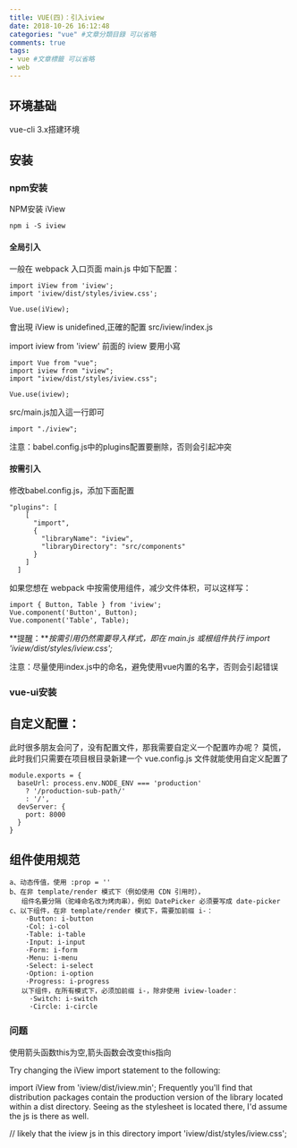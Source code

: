 ```yaml
---
title: VUE(四)：引入iview
date: 2018-10-26 16:12:48
categories: "vue" #文章分類目錄 可以省略
comments: true
tags:
- vue #文章標籤 可以省略
- web
---
```


## 环境基础
vue-cli 3.x搭建环境
## 安装

### npm安装
NPM安装 iView
```
npm i -S iview
```
#### 全局引入

一般在 webpack 入口页面 main.js 中如下配置：
```
import iView from 'iview';
import 'iview/dist/styles/iview.css';

Vue.use(iView);
```
會出現 iView is unidefined,正確的配置
src/iview/index.js

import iview from 'iview'
前面的 iview 要用小寫
```
import Vue from "vue";
import iview from "iview";
import "iview/dist/styles/iview.css";

Vue.use(iview);
```
src/main.js加入這一行即可
```
import "./iview";
```

注意：babel.config.js中的plugins配置要删除，否则会引起冲突

#### 按需引入
修改babel.config.js，添加下面配置
```
"plugins": [
    [
      "import",
      {
        "libraryName": "iview",
        "libraryDirectory": "src/components"
      }
    ]
  ]
```
如果您想在 webpack 中按需使用组件，减少文件体积，可以这样写：
```
import { Button, Table } from 'iview';
Vue.component('Button', Button);
Vue.component('Table', Table);
```
**提醒：***按需引用仍然需要导入样式，即在 main.js 
或根组件执行 import 'iview/dist/styles/iview.css';*
        
注意：尽量使用index.js中的命名，避免使用vue内置的名字，否则会引起错误

### vue-ui安装
## 自定义配置：
此时很多朋友会问了，没有配置文件，那我需要自定义一个配置咋办呢？
莫慌，此时我们只需要在项目根目录新建一个 vue.config.js 文件就能使用自定义配置了
```
module.exports = {
  baseUrl: process.env.NODE_ENV === 'production'
    ? '/production-sub-path/'
    : '/',
  devServer: {
    port: 8000
  }
}
```
## 组件使用规范
```
a、动态传值，使用 :prop = ''
b、在非 template/render 模式下（例如使用 CDN 引用时），
   组件名要分隔（驼峰命名改为烤肉串），例如 DatePicker 必须要写成 date-picker
c、以下组件，在非 template/render 模式下，需要加前缀 i-：
    ·Button: i-button
    ·Col: i-col
    ·Table: i-table
    ·Input: i-input
    ·Form: i-form
    ·Menu: i-menu
    ·Select: i-select
    ·Option: i-option
    ·Progress: i-progress
   以下组件，在所有模式下，必须加前缀 i-，除非使用 iview-loader：
     ·Switch: i-switch
     ·Circle: i-circle
```

### 问题
使用箭头函数this为空,箭头函数会改变this指向



Try changing the iView import statement to the following:

import iView from 'iview/dist/iview.min';
Frequently you'll find that distribution packages contain the production version of the library located within a dist directory. Seeing as the stylesheet is located there, I'd assume the js is there as well.

// likely that the iview js in this directory 
import 'iview/dist/styles/iview.css';

